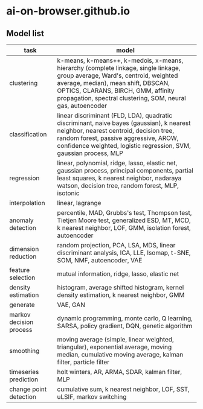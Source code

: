 # ai-on-browser.github.io

## Model list

| task | model |
|------|-------|
| clustering | k-means, k-means++, k-medois, x-means, hierarchy (complete linkage, single linkage, group average, Ward's, centroid, weighted average, median), mean shift, DBSCAN, OPTICS, CLARANS, BIRCH, GMM, affinity propagation, spectral clustering, SOM, neural gas, autoencoder |
| classification | linear discriminant (FLD, LDA), quadratic discriminant, naive bayes (gaussian), k nearest neighbor, nearest centroid, decision tree, random forest, passive aggressive, AROW, confidence weighted, logistic regression, SVM, gaussian process, MLP |
| regression | linear, polynomial, ridge, lasso, elastic net, gaussian process, principal components, partial least squares, k nearest neighbor, nadaraya watson, decision tree, random forest, MLP, isotonic |
| interpolation | linear, lagrange |
| anomaly detection | percentile, MAD, Grubbs's test, Thompson test, Tietjen Moore test, generalized ESD, MT, MCD, k nearest neighbor, LOF, GMM, isolation forest, autoencoder |
| dimension reduction | random projection, PCA, LSA, MDS, linear discriminant analysis, ICA, LLE, Isomap, t-SNE, SOM, NMF, autoencoder, VAE |
| feature selection | mutual information, ridge, lasso, elastic net |
| density estimation | histogram, average shifted histogram, kernel density estimation, k nearest neighbor, GMM |
| generate | VAE, GAN |
| markov decision process | dynamic programming, monte carlo, Q learning, SARSA, policy gradient, DQN, genetic algorithm |
| smoothing | moving average (simple, linear weighted, triangular), exponential average, moving median, cumulative moving average, kalman filter, particle filter |
| timeseries prediction | holt winters, AR, ARMA, SDAR, kalman filter, MLP |
| change point detection | cumulative sum, k nearest neighbor, LOF, SST, uLSIF, markov switching |
